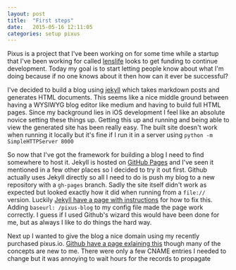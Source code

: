 ```yaml
---
layout: post
title:  "First steps"
date:   2015-05-16 12:11:05
categories: setup pixus
---
```

Pixus is a project that I've been working on for some time while a startup that I've been working for called [lenslife] looks to get funding to continue development. Today my goal is to start letting people know about what I'm doing because if no one knows about it then how can it ever be successful?

I've decided to build a blog using [jekyll] which takes markdown posts and generates HTML documents. This seems like a nice middle ground between having a WYSIWYG blog editor like medium and having to build full HTML pages. Since my background lies in iOS development I feel like an absolute novice setting these things up. Getting this up and running and being able to view the generated site has been really easy. The built site doesn't work when running it locally but it's fine if I run it in a server using `python -m SimpleHTTPServer 8000`

So now that I've got the framework for building a blog I need to find somewhere to host it. Jekyll is hosted on [GitHub Pages] and I've seen it mentioned in a few other places so I decided to try it out first. Github actually uses Jekyll directly so all I need to do is push my blog to a new repository with a `gh-pages` branch. Sadly the site itself didn't work as expected but looked exactly how it did when running from a `file://` version. Luckily [Jekyll have a page with instructions](http://jekyllrb.com/docs/github-pages/) for how to fix this. Adding `baseurl: /pixus-blog` to my config file made the page work correctly. I guess if I used Github's wizard this would have been done for me, but as always I like to do things the hard way.

Next up I wanted to give the blog a nice domain using my recently purchased pixus.io. [Github have a page exlaining this](https://help.github.com/articles/setting-up-a-custom-domain-with-github-pages/) though many of the concepts are new to me. There were only a few CNAME entries I needed to change but it was annoying to wait hours for the records to propagate

[GitHub Pages]: http://pages.github.com/
[jekyll]:      http://jekyllrb.com
[lenslife]:      http://http://lenslife.com.au
